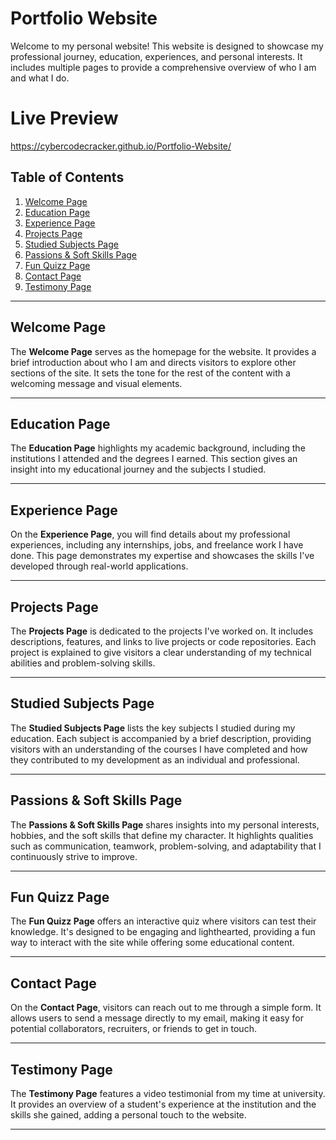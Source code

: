 # Portfolio Website

Welcome to my personal website! This website is designed to showcase my professional journey, education, experiences, and personal interests. It includes multiple pages to provide a comprehensive overview of who I am and what I do.

# Live Preview
https://cybercodecracker.github.io/Portfolio-Website/
## Table of Contents

1. [Welcome Page](#welcome-page)
2. [Education Page](#education-page)
3. [Experience Page](#experience-page)
4. [Projects Page](#projects-page)
5. [Studied Subjects Page](#studied-subjects-page)
6. [Passions & Soft Skills Page](#passions--soft-skills-page)
7. [Fun Quizz Page](#fun-quizz-page)
8. [Contact Page](#contact-page)
9. [Testimony Page](#testimony-page)

---

## Welcome Page

The **Welcome Page** serves as the homepage for the website. It provides a brief introduction about who I am and directs visitors to explore other sections of the site. It sets the tone for the rest of the content with a welcoming message and visual elements.

---

## Education Page

The **Education Page** highlights my academic background, including the institutions I attended and the degrees I earned. This section gives an insight into my educational journey and the subjects I studied.

---

## Experience Page

On the **Experience Page**, you will find details about my professional experiences, including any internships, jobs, and freelance work I have done. This page demonstrates my expertise and showcases the skills I've developed through real-world applications.

---

## Projects Page

The **Projects Page** is dedicated to the projects I've worked on. It includes descriptions, features, and links to live projects or code repositories. Each project is explained to give visitors a clear understanding of my technical abilities and problem-solving skills.

---

## Studied Subjects Page

The **Studied Subjects Page** lists the key subjects I studied during my education. Each subject is accompanied by a brief description, providing visitors with an understanding of the courses I have completed and how they contributed to my development as an individual and professional.

---

## Passions & Soft Skills Page

The **Passions & Soft Skills Page** shares insights into my personal interests, hobbies, and the soft skills that define my character. It highlights qualities such as communication, teamwork, problem-solving, and adaptability that I continuously strive to improve.

---

## Fun Quizz Page

The **Fun Quizz Page** offers an interactive quiz where visitors can test their knowledge. It's designed to be engaging and lighthearted, providing a fun way to interact with the site while offering some educational content.

---

## Contact Page

On the **Contact Page**, visitors can reach out to me through a simple form. It allows users to send a message directly to my email, making it easy for potential collaborators, recruiters, or friends to get in touch.

---

## Testimony Page

The **Testimony Page** features a video testimonial from my time at university. It provides an overview of a student's experience at the institution and the skills she gained, adding a personal touch to the website.

---
